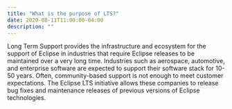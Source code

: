 ```yaml
---
title: "What is the purpose of LTS?"
date: 2020-08-11T11:00:00-04:00
description: ""
---
```


Long Term Support provides the infrastructure and ecosystem for the support of Eclipse in industries that require Eclipse releases to be maintained over a very long time. Industries such as aerospace, automotive, and enterprise software are expected to support their software stack for 10-50 years. Often, community-based support is not enough to meet customer expectations. The Eclipse LTS initiative allows these companies to release bug fixes and maintenance releases of previous versions of Eclipse technologies.
